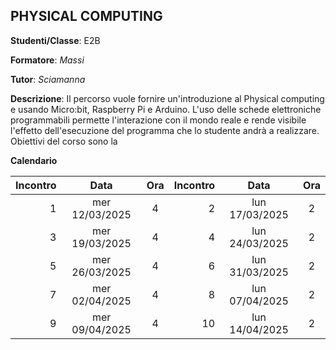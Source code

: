 ## PHYSICAL COMPUTING

**Studenti/Classe**: E2B

**Formatore**: *Massi*

**Tutor**: *Sciamanna*

**Descrizione**: Il percorso vuole fornire un'introduzione al Physical computing e usando Micro:bit, Raspberry Pi e Arduino. L'uso delle schede elettroniche programmabili permette l'interazione con il mondo reale e rende visibile l'effetto dell'esecuzione del programma che lo studente andrà a realizzare. Obiettivi del corso sono la 

**Calendario**

| Incontro | Data | Ora | Incontro | Data | Ora |
|--:|:-:|:-:|--:|:-:|:-:|
|1|mer 12/03/2025 |4|2|lun 17/03/2025 |2|
|3|mer 19/03/2025 |4|4|lun 24/03/2025 |2|
|5|mer 26/03/2025 |4|6|lun 31/03/2025 |2|
|7|mer 02/04/2025 |4|8|lun 07/04/2025 |2|
|9|mer 09/04/2025 |4|10|lun 14/04/2025 |2|


